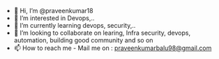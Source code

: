 - 👋 Hi, I’m @praveenkumar18
- 👀 I’m interested in Devops,..
- 🌱 I’m currently learning devops, security,..
- 💞️ I’m looking to collaborate on learing, Infra security, devops, automation, building good community and so on
- 📫 How to reach me - Mail me on : praveenkumarbalu98@gmail.com

<!---
praveenkumar18/praveenkumar18 is a ✨ special ✨ repository because its `README.md` (this file) appears on your GitHub profile.
You can click the Preview link to take a look at your changes.
--->
